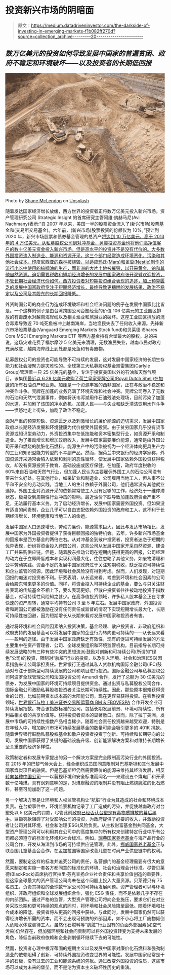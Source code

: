 # 投资新兴市场的阴暗面

> 原文：<https://medium.datadriveninvestor.com/the-darkside-of-investing-in-emerging-markets-f1b082ff270d?source=collection_archive---------20----------------------->

## *数万亿美元的投资如何导致发展中国家的普遍贫困、政府不稳定和环境破坏——以及投资者的长期低回报*

![](img/949b4f37928c98a5781a4093a1297f08.png)

Photo by [Shane McLendon](https://unsplash.com/@kctinman?utm_source=medium&utm_medium=referral) on [Unsplash](https://unsplash.com?utm_source=medium&utm_medium=referral)

随着发达国家经济增长放缓，西方世界的投资者正将数万亿美元投入新兴市场。资产管理研究公司 Strategic Insight 的首席研究主管阿维·纳赫马尼(Avi Nachmany)表示:“自 2007 年以来，美国一半的股票资金流入了(新兴市场)股票基金和(交易所交易基金)。六年前，(新兴市场)股票投资的份额仅为 10%。”预计到 2020 年，新兴市场股票和债券基金管理的总资产[将达到 10 万亿美元，高于 2013 年的 4 万亿美元。从私募股权公司到对冲基金，另类投资基金也将他们高净值客户的数十亿美元资金投入新兴市场。但是高水平的投资并不是没有代价的。大多数外国投资流入制造业、能源和资源开采，这三个部门经常造成环境恶化、污染和其他社会成本。印度尼西亚的森林被烧毁，以适应玛氏(Mars)和雀巢(Nestle)制作的流行小吃中使用的棕榈油的生产，而非洲的大片土地被摧毁，以开采黄金、铂和其他自然资源。迫切需要税收和短期经济增长的发展中国家政府张开双臂欢迎投资，不管长期社会经济代价如何。西方投资者对短期投资组合表现的追逐，加上预算匮乏的发展中国家政府专注于短期经济增长，最终导致更糟糕的发展结果、政治不稳定以及公司及其股东的长期回报降低。](http://www.sionline.com/media/releases/130613-pressrelease.pdf)

外资跨国公司的商业行为造成环境破坏和社会经济问题的例子在发展中国家比比皆是。一个这样的例子是由台湾跨国公司台塑经营的价值 106 亿美元的工业园区排放的有毒废水对越南海岸线以及相关渔业和旅游业的破坏。这座工业园区排放的混合毒素导致近 70 吨死鱼被冲上越南海岸，当地渔民失去了任何收入来源。先锋新兴市场股票基金(Vanguard Emerging Markets Stock fund)和贝莱德 iShares Core MSCI Emerging Markets ETF 等西方基金持有台塑最大的股权。总的来说，这场灾难花费了福尔摩沙 5 亿美元来清理，无数渔民失业，越南市民对政府充满敌意，越南海岸线上到处都是死鱼和有毒废物。

私募股权公司的投资也可能导致不可持续的发展，这对发展中国家经济的长期生存能力和社会凝聚力是灾难性的。全球第三大私募股权基金凯雷集团(Carlyle Group)管理着一只 25 亿美元的基金，专注于投资美国以外的石油和天然气项目。该集团[最近以 6.28 亿美元收购了荷兰皇家壳牌公司(Royal Dutch Shell)在加蓬](http://www.carlyle.com/media-room/news-release-archive/carlyle-backed-assala-energy-completes-acquisition-shell-gabon)的所有石油资产和业务。加蓬是一个资源丰富的西非国家，正在与政治不稳定和冲突作斗争。壳牌在加蓬的业务充满了环境灾难和社会冲突。壳牌公司卷入了无数的石油和天然气泄漏事件，例如将沃韦泻湖用作石油残渣处理场，目前污染了加蓬的水道，并加剧了该国的净水危机。加蓬人民——与失业和缺乏清洁饮用水作斗争——愤怒地走上街头，加剧了政治不稳定。

面对严重的预算短缺、资源匮乏以及刺激增长的廉价能源的迫切需求，发展中国家政府以长期经济发展和环境健康为代价接受外国投资。由于贫穷国家几乎没有货币资源或知识型劳动力，外资投资集中在低技能和资本密集型行业，如资源开采和制造业。为了推动增长和增加政府收入，发展中国家需要廉价能源，通常是由外国公司开采和燃烧的肮脏化石燃料。能源生产中的污染被视为一个经济体向更具生产力的工业和知识型能力转型的不幸副产品。然而，据荷兰中央银行的经济学家称，外国资源开采通常会陷入依赖和剥削的恶性循环，使发展中国家依赖外国投资获得税收，却没有资源投资于教育、基础设施或医疗保健。在加蓬，政府年度税收的 60%来自石油和天然气行业，但加蓬人民认为主要雇佣外国工人的石油公司没有带来什么好处。在其他行业，如采矿业和制造业，公司雇用当地工人，但从事不公平和不安全的劳动实践。当地工人的生计依赖于外国公司，他们通常没有其他就业选择。外国工业对资源开采的依赖常常使工人没有足够的工作，经济处于一维停滞状态，极易受到周期性行业冲击的影响。最近油价下跌导致加蓬政府资金严重不足，无法履行基本义务。为了启动经济增长，发展中国家需要外国投资。但如果没有适当的问责制，企业几乎可以自由支配依赖外国投资的政府和工人，这不利于长期经济增长、环境健康和当地工人的命运。

发展中国家人口迅速增长，劳动力廉价，能源需求巨大，因此与发达市场相比，发展中国家为外国投资者提供了获得巨额回报的独特机会。去年，许多新兴市场基金的回报率是西方基金的两倍左右。从对冲基金到散户投资者，投资者迷恋于短期的优异表现，纷纷将资金投入跨国公司，这些公司从发展中国家开采自然资源、建设工厂并采购供应链。但是，随着股东推动公司在短期内获得更高的回报，公司经理的动力在于立即降低成本和实现利润最大化，往往忽略了其他义务，如废物清理和公平劳动实践。资金不足的发展中国家政府过于关注短期税收，缺乏投资可持续性和企业监管的资源，因此环境和社会风险没有得到考虑。然而，人们发现，对短期回报的痴迷对投资者不利。研究表明，从长远来看，考虑到环境和社会因素的公司会给股东带来更多的价值。同样，将资金投入可持续企业的基金，要么与只关注财务表现的传统基金不相上下，要么表现更好。但散户投资者往往被动地投资于指数基金，对可持续性风险知之甚少。在高净值投资领域，许多私人股本基金正在寻求快速的资产周转，通常平均持有公司 3 至 5 年左右。发展中国家政府、外国投资者和跨国公司都被激励在没有任何责任或监督的情况下实现短期增长最大化，长期可持续性被回避，因为短期增长从长期来看对发展中国家和投资者有害。

通过将环境和社会风险因素纳入投资决策，基金经理、散户投资者、非政府组织和政府支持的发展基金可以将发展中国家的企业行为转向更可持续的——从长远来看——盈利的途径。由于发展中国家政府缺乏有效性，现有的促进可持续发展的方法主要集中在资产管理者、公司、全球发展组织和环境监管机构。目前指导长期可持续发展战略的有三种有些冲突的思想流派:鼓励对创新和可持续公司(所谓的“绿色”公司)的投资，限制对“肮脏”行业的投资，以及引入环境、社会和治理(ESG)因素措施来让公司承担责任。世界银行正通过其私人贷款机构国际金融公司(IFC)鼓励对专注于创新型可持续发展的公司和项目进行投资。国际金融公司与私募股权公司阿波罗全球管理公司和法国投资公司 Amundi 合作，发行了总额为 30 亿美元的债券，为发展中国家的环境可持续项目提供资金。通过出资与私募股权公司合作，国际金融公司激励私募股权投资者关注长期可持续性。因此，那些原本很难获得资金的公司，比如前期资本成本高的太阳能公司，现在更容易获得投资。在零售投资领域，[世界银行与拉丁美洲证券交易所运营商 BM & FBOVESPA](http://www.bmfbovespa.com.br/en_us/products/indices/sustainability-indices/corporate-sustainability-index-ise.htm) 合作开发企业可持续发展指数。符合该指数标准的公司，包括长期发展前景、环境可持续性、所有利益相关者的共享价值等。获得投资者资本的显著敞口。然而，除了拉丁美洲，发展中市场的可持续性指数产品相当稀少。随着社会责任投资越来越受欢迎，特别是在年轻人中，增加新兴市场可持续发展基金的数量可能会吸引更多的 401K 捐款。随着世界银行鼓励私募股权基金和散户投资者投资于创新、可持续和长期导向的公司，发展中国家获得了关键的基础设施升级、创新能源解决方案和对维持长期增长至关重要的经济多样性。

政策制定者和发展专家提出的另一个解决方案是完全限制高污染行业的外国投资。在 2015 年的巴黎气候大会上，经合组织成员国同意限制对巴基斯坦和其他发展中国家煤炭项目的融资。但是巴基斯坦仍然需要廉价的能源来维持其经济发展，相反[转向各种中国公司](http://www.latimes.com/world/asia/la-fg-china-dirty-energy-20170601-story.html)——以藐视环境和安全标准而闻名——来建设五个煤电厂和开采数十亿吨煤。具有讽刺意味的是，对煤炭融资的限制并没有阻止燃烧肮脏的化石燃料，甚至可能加剧了这一问题。

另一个解决方案是让环境和人权监管机构让“肮脏”行业为其造成的社会和环境成本负责。在台塑事件中，环境监察机构记录了工厂造成的污染，并促使越南政府对台塑处以 5 亿美元的罚款，尽管此前[政府已经否认台塑是有毒物质排放的幕后黑手](http://www.reuters.com/article/us-vietnam-formosa-plastics-environment/vietnam-says-no-proof-formosa-steel-plant-linked-to-mass-fish-deaths-idUSKCN0XO18L)。巨额罚款阻碍了对受影响公司的投资，为政府提供了必要的收入，并激励投资者让公司对其环境、社会和治理(ESG)风险负责。从主权财富基金到共同基金，大型资产管理公司可以利用其在公司中的高度集中的所有权来创建特定行业中所有公司都必须遵守的标准化环境和社会标准。例如，[瑞典国家养老基金](http://hbr.org/2017/12/can-index-funds-be-a-force-for-sustainable-capitalism)与海产品行业的公司合作，开发从海洋到市场的可持续供应链管理。此外，[挪威国家养老基金](http://hbr.org/2017/12/can-index-funds-be-a-force-for-sustainable-capitalism)正与联合国儿童基金会合作，在孟加拉国等国家改善儿童在时尚产业供应链中的权利。

然而，要制定这样的标准并追究公司的责任，私营部门的基金经理需要有很大的意愿来制定和实施一套各方都同意的标准化的环境、社会和治理会计标准。尽管贝莱德(BlackRock)首席执行官拉里·芬克宣扬企业社会责任和共享价值创造的重要性，但这家全球最大的资产管理公司尚未在这个问题上投入大量资源。贝莱德只有 75 名员工，负责其持股的全球数千家公司的可持续发展问题。资产管理者可以与环境组织、非政府组织和全球发展组织合作，强化 ESG 责任，而不是依赖几乎不存在的内部团队。通过严格的监管，大型资产管理公司将向企业施压，要求它们在对业务采取长期和更可持续的观点的同时，将环境和社会风险降至最低。随着环境和社会成本的降低，投资者将从更高的回报中获益。与此同时，发展中国家仍然可以获得经济增长所需的资本，而不会出现可预防的外部因素，如不小心将工厂废物倾倒入危险水体或虐待工人。虽然化石燃料等“肮脏”行业固有的负面外部因素(如空气污染)仍然存在，但加强环境和社会问责制可以将外国投资转变为支持未来发展的角色，降低当前政府依赖和企业剥削循环继续下去的可能性。

然而，投资者心理中根深蒂固的短期主义以及发展中国家对廉价化石燃料和强劲制造业的依赖阻碍了创新、可持续外国投资改变世界的可能性。发展中国家经常是干净的石板，没有过去的工业和能源系统的包袱。通过改变外国投资的性质，这些市场可以成为未来的堡垒，而不是沦为资本主义破坏性历史的重演。